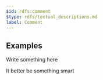 ```yaml
---
$id: rdfs:comment
$type: rdfs/textual_descriptions.md
label: Comment
---
```


## Examples

<div class="ui warning icon message">
<i class="exclamation icon"></i>
  <div class="content">
    <div class="header">
      Write something here
    </div>
    <p>It better be something smart</p>
  </div>
</div>
